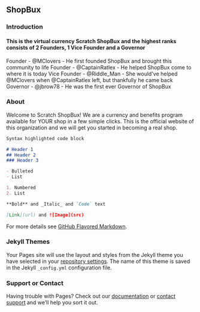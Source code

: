 ## ShopBux

### Introduction

#### This is the virtual currency Scratch ShopBux and the highest ranks consists of 2 Founders, 1 Vice Founder and a Governor

Founder - @MClovers - He first founded ShopBux and brought this community to life
Founder - @CaptainRatlex - He helped ShopBux come to where it is today
Vice Founder - @Riddle_Man - She would've helped @MClovers when @CaptainRatlex left, but thankfully he came back
Governor - @jbrow78 - He was the first ever Governor of ShopBux

### About

Welcome to Scratch ShopBux! We are a currency and benefits program available for YOUR shop in a few simple clicks. This is the official website of this organization and we will get you started in becoming a real shop.

```markdown
Syntax highlighted code block

# Header 1
## Header 2
### Header 3

- Bulleted
- List

1. Numbered
2. List

**Bold** and _Italic_ and `Code` text

[Link](url) and ![Image](src)
```

For more details see [GitHub Flavored Markdown](https://guides.github.com/features/mastering-markdown/).

### Jekyll Themes

Your Pages site will use the layout and styles from the Jekyll theme you have selected in your [repository settings](https://github.com/MCloverz/sandbox/settings). The name of this theme is saved in the Jekyll `_config.yml` configuration file.

### Support or Contact

Having trouble with Pages? Check out our [documentation](https://help.github.com/categories/github-pages-basics/) or [contact support](https://github.com/contact) and we’ll help you sort it out.
